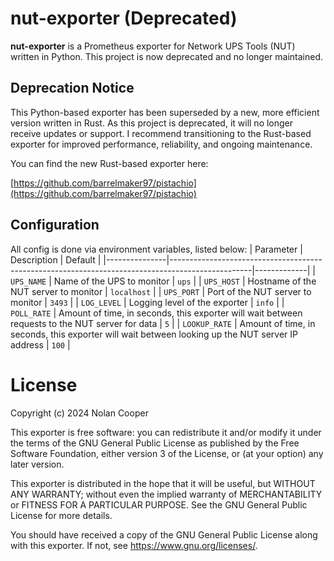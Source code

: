 # nut-exporter (Deprecated)

**nut-exporter** is a Prometheus exporter for Network UPS Tools (NUT) written in Python. This project is now deprecated and no longer maintained.

## Deprecation Notice

This Python-based exporter has been superseded by a new, more efficient version written in Rust. As this project is deprecated, it will no longer receive updates or support. I recommend transitioning to the Rust-based exporter for improved performance, reliability, and ongoing maintenance.

You can find the new Rust-based exporter here:

[https://github.com/barrelmaker97/pistachio](https://github.com/barrelmaker97/pistachio)

## Configuration
All config is done via environment variables, listed below:
| Parameter     | Description                                                                                      | Default     |
|---------------|--------------------------------------------------------------------------------------------------|-------------|
| `UPS_NAME`    | Name of the UPS to monitor                                                                       | `ups`       |
| `UPS_HOST`    | Hostname of the NUT server to monitor                                                            | `localhost` |
| `UPS_PORT`    | Port of the NUT server to monitor                                                                | `3493`      |
| `LOG_LEVEL`   | Logging level of the exporter                                                                    | `info`      |
| `POLL_RATE`   | Amount of time, in seconds, this exporter will wait between requests to the NUT server for data  | `5`         |
| `LOOKUP_RATE` | Amount of time, in seconds, this exporter will wait between looking up the NUT server IP address | `100`       |

# License

Copyright (c) 2024 Nolan Cooper

This exporter is free software: you can redistribute it and/or modify
it under the terms of the GNU General Public License as published by
the Free Software Foundation, either version 3 of the License, or
(at your option) any later version.

This exporter is distributed in the hope that it will be useful,
but WITHOUT ANY WARRANTY; without even the implied warranty of
MERCHANTABILITY or FITNESS FOR A PARTICULAR PURPOSE.  See the
GNU General Public License for more details.

You should have received a copy of the GNU General Public License
along with this exporter.  If not, see <https://www.gnu.org/licenses/>.
